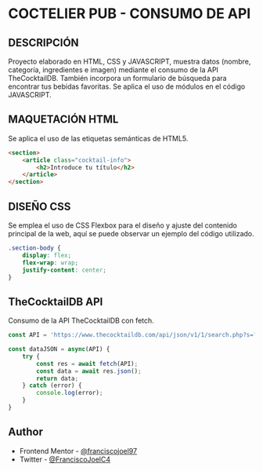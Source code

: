 # COCTELIER PUB - CONSUMO DE API

## DESCRIPCIÓN

Proyecto elaborado en HTML, CSS y JAVASCRIPT, muestra datos (nombre, categoría, ingredientes e imagen) mediante el consumo de la API TheCocktailDB. También incorpora un formulario de búsqueda para encontrar tus bebidas favoritas.
Se aplica el uso de módulos en el código JAVASCRIPT.

## MAQUETACIÓN HTML
Se aplica el uso de las etiquetas semánticas de HTML5.

```html
<section>
    <article class="cocktail-info">
        <h2>Introduce tu título</h2>
    </article>
</section>
```

## DISEÑO CSS
Se emplea el uso de CSS Flexbox para el diseño y ajuste del contenido principal de la web, aquí se puede observar un ejemplo del código utilizado. 

```css
.section-body {
    display: flex;
    flex-wrap: wrap;
    justify-content: center;
}
```

## TheCocktailDB API

Consumo de la API TheCocktailDB con fetch.

```js 
const API = 'https://www.thecocktaildb.com/api/json/v1/1/search.php?s=?';

const dataJSON = async(API) {
    try {
        const res = await fetch(API);
        const data = await res.json();
        return data;
    } catch (error) {
        console.log(error);
    }
}
```

## Author

- Frontend Mentor - [@franciscojoel97](https://www.frontendmentor.io/profile/franciscojoel97)
- Twitter - [@FranciscoJoelC4](https://twitter.com/FranciscoJoelC4)
